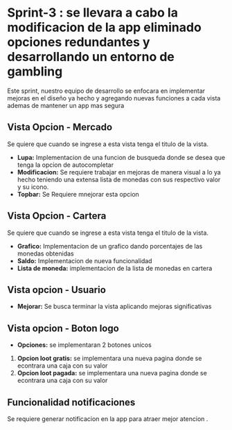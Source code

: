 # Sprint-3 : se llevara a cabo la modificacion de la app eliminado opciones redundantes y desarrollando un entorno de gambling 
Este sprint, nuestro equipo de desarrollo se enfocara en implementar mejoras en el diseño ya hecho y agregando nuevas funciones a cada vista ademas de mantener un app mas segura
## Vista Opcion - Mercado 
Se quiere que cuando se ingrese a esta vista tenga el titulo de la vista.
- **Lupa:** Implementacion de una funcion de busqueda donde se desea que tenga la opcion de autocompletar
- **Modificacion:** Se requiere trabajar en mejoras de manera visual a lo ya hecho teniendo una extensa lista de monedas con sus respectivo valor y su icono.
- **Topbar:** Se Requiere mnejorar esta opcion 

## Vista Opcion - Cartera
Se quiere que cuando se ingrese a esta vista tenga el titulo de la vista.
- **Grafico:** Implementacion de un grafico dando porcentajes de las monedas obtenidas
- **Saldo:** Implementacion de nueva funcionalidad
- **Lista de moneda:** implementacion de la lista de monedas en cartera

## Vista opcion - Usuario
- **Mejorar:** Se busca terminar la vista aplicando mejoras significativas

## Vista opcion - Boton logo 

- **Opciones:** se implementaran 2 botones unicos 
1. **Opcion loot gratis:** se implementara una nueva pagina donde se econtrara una caja con su valor
2. **Opcion loot pagada:** se implementara una nueva pagina donde se econtrara una caja con su valor

## Funcionalidad notificaciones 
Se requiere generar notificacion en la app para atraer mejor atencion .
